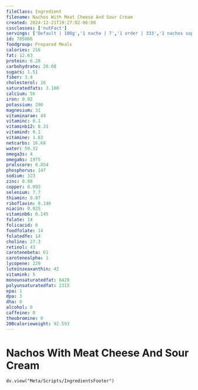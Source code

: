 ```yaml
---
fileClass: Ingredient
filename: Nachos With Meat Cheese And Sour Cream
created: 2024-12-21T19:27:02-06:00
cssclasses: ['nutFact']
servings: ['Default | 100g','1 nacho | 7','1 order | 333','1 nachos supreme | 195','1 cup | 132']
id: 785866
foodgroup: Prepared Meals
calories: 216
fat: 12.63
protein: 6.28
carbohydrate: 20.08
sugars: 1.51
fiber: 3.4
cholesterol: 16
saturatedfats: 3.108
calcium: 56
iron: 0.92
potassium: 290
magnesium: 31
vitaminarae: 49
vitaminc: 0.1
vitaminb12: 0.31
vitamind: 0.1
vitamine: 1.63
netcarbs: 16.68
water: 59.32
omega3s: 4
omega6s: 1975
pralscore: 0.854
phosphorus: 147
sodium: 323
zinc: 0.98
copper: 0.095
selenium: 7.7
thiamin: 0.07
riboflavin: 0.146
niacin: 0.925
vitaminb6: 0.145
folate: 14
folicacid: 0
foodfolate: 14
folatedfe: 14
choline: 27.3
retinol: 43
carotenebeta: 61
carotenealpha: 1
lycopene: 229
luteinzeaxanthin: 42
vitamink: 5
monounsaturatedfat: 6428
polyunsaturatedfat: 2315
epa: 1
dpa: 3
dha: 0
alcohol: 0
caffeine: 0
theobromine: 0
200calorieweight: 92.593
---
```


# Nachos With Meat Cheese And Sour Cream

```dataviewjs
dv.view("Meta/Scripts/IngredientsFooter")
```